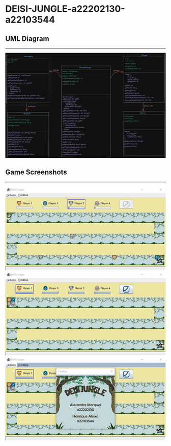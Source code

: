 # DEISI-JUNGLE-a22202130-a22103544

## **UML Diagram**
___
![Game Screenshot #1](/assets/DEISI-JUNGLE-DIAGRAM.png)

## **Game Screenshots**
___
![Game Screenshot #1](/assets/game_screenshot_%231.png)
![Game Screenshot #1](/assets/game_screenshot_%232.png)
![Game Screenshot #1](/assets/game_screenshot_%233.png)
